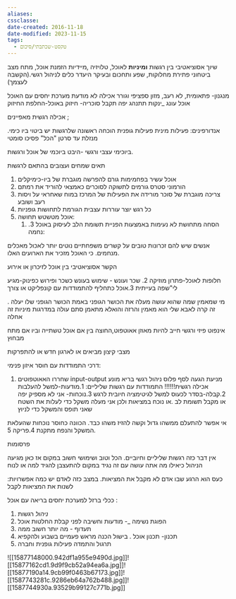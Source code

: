 ```yaml
---
aliases: 
cssclasse: 
date-created: 2016-11-18
date-modified: 2023-11-15
tags:
  - טקסט-שכתבתי/סיכום
---
```


שיוך אסוציאטיבי בין רגשות **ומיניות** לאוכל, טלויזיה ,מיידיות הזמנת אוכל, מתח מצב ביטחוני פתירת מחלוקות, שפע ותחכום ובעיקר היעדר כלים לניהול רגשי.(הקשבה לעצמך)

מנגנון- פתאומית, לא רעב, מזון ספציפי וגורר אכילה לא מודעת
מערכת יחסים עם האוכל
אוכל עונג _ינקות
תתנהג יפה תקבל סוכריה- חיזוק באוכל-החלפת החיזוק
 
אכילה רגשית מאפיינים ;

אנדורפינים: פעילות מינית פעילות גופנית
הוכחה ראשונה שלרגשות  יש ביטוי ביו כימי.
מנזלת עד סרטן "הכל" פסיכו סומטי

ביוכימי עצבי ורגשי -היבט ביוכמי של אוכל ורגשות.

תאים שמחים ועצובים בהתאם לרגשות

1. אוכל עשיר בפחמימות גורם להפרשה מוגברת של ביו-כימיקלים
2. הורמוני סטרס גורמים לתשוקה לסוכרים כאמצאי להוריד את רמתם
3. צריכה מוגברת של סוכר מורידה את הפעילות של המרכז במוח שאחראי על ויסות רעב ושובע
4. כל רגש יוצר עוררות עצבית הגורמת לתחושות גופניות
5. אוכל מטשטש תחושה:
	1. הסחה מתחושת לא נעימות באמצעות הפניית תשומת הלב לעיסוק באוכל
	 	 3. נחמה:

אנשים שיש להם זכרונות טובים על קשרים משפחתיים נוטים יותר לאכול מאכלים מנחמים. כי האוכל מזכיר את הארועים האלו.

הקשר אסוציאטיבי בין אוכל לזיכרון או אירוע

חלופות לאוכל-פתרון מוזיקה
2. שכר ועונש - שימוש בעונש כשכר ופירוש כפינוק-מגיע לי"שפה בעייתית
3.אוכל כתחליף להתמודדות עם קונפליקט או צורך

מי שמאמין שמה שהוא עושה מעלה את הכושר הגופני באמת הכושר הגופני שלו יעלה .
זה קרה לאבא שלי הוא מאמין והרזה והואלא מתאמן סתם עולה במדרגות
מיניות זה אחלה

אינפוט פיזי ורגשי חייב להיות מאוזן אאוטפוט,החוצה בין אם אוכל טשתייה וביו אם מתח מבחוץ

מצבי קיצון מביאים או לארגון חדש או להתפרקות

דרכי התמודדות עם חוסר איזון פנימי:
1. שחררו האאוטפוטים input-output
מניעת הגעה לסף פלוס ניהול רגשי בריא מונע אכילה רגשית!!!!!!
התמודדות עם רגשות שליליים:
1.מודעות-למשל להעלבות
2.קבלה-בסדר לכעוס למשל לגיטימציה חיובית לרגש
3.נוכחות- אני לא מספיק יפה או מקבל תשומת לב .או נוכח במציאות ולכן אני מעלה משקל כדי לעלות את השטח שאני תופס והמשקל כדי לניוץ

אי אפשר להתעלם ממשהו גדול
וקשה להזיז משהו כבד. הכוונה כחוסר נוכחות שהעלאת המשקל והנפח מתקנת
4.פריקה
5.

פרסומות

אין דבר כזה רגשות שליליים וחיוביים. הכל וטוב ושימושי חשוב במקום
אז כאן מגיעה הניהול כיאילו מה אתה עושה עם זה
נגיד במקום להתעצבן להגיד למה או לנוח

כעס הוא הרגע שבו אדם לא מקבל את המציאות. במצב כזה לאדם יש כמה אפשרויות:
לשנות את המציאות
לקבל

ככלי ברזל למערכת יחסים בריאה עם אוכל :
1. *ניהול* רגשות
2. הפוגת נשימה _- מודעות וחשיבה לפני קבלת החלטות אוכל
3. תעדוף - מה יותר חשוב ממה
4. תכנון- תכנון אוכל . בישול הכנה מראש פעמיים בשבוע ולהקפיא
5. תרגול והתמדה
פעילות גופנית וחברה

![[15877148000.942df1a955e9490d.jpg]]![[15877162cd1.9d9f9cb52a94ea6a.jpg]]![[15877190a14.9cb99f0463b67173.jpg]]![[1587743281c.9286eb64a762b488.jpg]]![[1587744930a.93529b99127c771b.jpg]]

